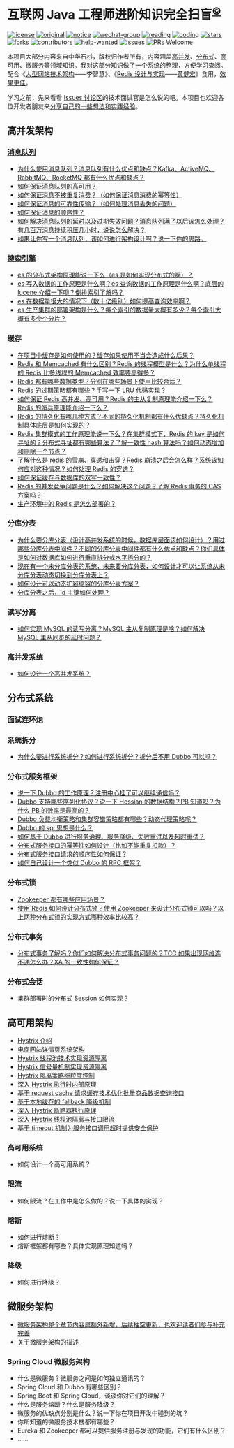 # 互联网 Java 工程师进阶知识完全扫盲<sup>[©](https://github.com/doocs/advanced-java)</sup>
[![license](https://badgen.net/badge/license/CC-BY-SA%204.0/green)](https://github.com/doocs/advanced-java/blob/master/LICENSE)
[![original](https://badgen.net/badge/original/%E4%B8%AD%E5%8D%8E%E7%9F%B3%E6%9D%89/orange)](https://github.com/doocs/advanced-java)
[![notice](https://badgen.net/badge/notice/%E7%BB%B4%E6%9D%83%E8%A1%8C%E5%8A%A8/red)](/docs/from-readers/rights-defending-movement.md)
[![wechat-group](https://badgen.net/badge/chat/%E5%BE%AE%E4%BF%A1%E4%BA%A4%E6%B5%81/138c7b)](https://github.com/doocs/advanced-java/issues/70)
[![reading](https://badgen.net/badge/books/read%20together/cyan)](https://github.com/doocs/technical-books)
[![coding](https://badgen.net/badge/leetcode/coding%20together/cyan)](https://github.com/doocs/leetcode)
[![stars](https://badgen.net/github/stars/doocs/advanced-java)](https://github.com/doocs/advanced-java/stargazers)
[![forks](https://badgen.net/github/forks/doocs/advanced-java)](https://github.com/doocs/advanced-java/network/members)
[![contributors](https://badgen.net/github/contributors/doocs/advanced-java)](https://github.com/doocs/advanced-java/tree/master/docs/from-readers#contributors)
[![help-wanted](https://badgen.net/github/label-issues/doocs/advanced-java/help%20wanted/open)](https://github.com/doocs/advanced-java/labels/help%20wanted)
[![issues](https://badgen.net/github/open-issues/doocs/advanced-java)](https://github.com/doocs/advanced-java/issues)
[![PRs Welcome](https://badgen.net/badge/PRs/welcome/green)](http://makeapullrequest.com)

本项目大部分内容来自中华石杉，版权归作者所有，内容涵盖[高并发](#高并发架构)、[分布式](#分布式系统)、[高可用](#高可用架构)、[微服务](#微服务架构)等领域知识。我对这部分知识做了一个系统的整理，方便学习查阅。配合《[大型网站技术架构](https://github.com/doocs/technical-books#architecture)——李智慧》、《[Redis 设计与实现](https://github.com/doocs/technical-books#database)——[黄健宏](https://github.com/huangz1990)》食用，[效果更佳](https://doocs.gitee.io/advanced-java/#/offer)。

学习之前，先来看看 [Issues 讨论区](https://github.com/doocs/advanced-java/issues/9#issue-394275038)的技术面试官是怎么说的吧。本项目也欢迎各位开发者朋友来[分享自己的一些想法和实践经验](/docs/from-readers/README.md)。

## 高并发架构
### [消息队列](/docs/high-concurrency/mq-interview.md)
- [为什么使用消息队列？消息队列有什么优点和缺点？Kafka、ActiveMQ、RabbitMQ、RocketMQ 都有什么优点和缺点？](/docs/high-concurrency/why-mq.md)
- [如何保证消息队列的高可用？](/docs/high-concurrency/how-to-ensure-high-availability-of-message-queues.md)
- [如何保证消息不被重复消费？（如何保证消息消费的幂等性）](/docs/high-concurrency/how-to-ensure-that-messages-are-not-repeatedly-consumed.md)
- [如何保证消息的可靠性传输？（如何处理消息丢失的问题）](/docs/high-concurrency/how-to-ensure-the-reliable-transmission-of-messages.md)
- [如何保证消息的顺序性？](/docs/high-concurrency/how-to-ensure-the-order-of-messages.md)
- [如何解决消息队列的延时以及过期失效问题？消息队列满了以后该怎么处理？有几百万消息持续积压几小时，说说怎么解决？](/docs/high-concurrency/mq-time-delay-and-expired-failure.md)
- [如果让你写一个消息队列，该如何进行架构设计啊？说一下你的思路。](/docs/high-concurrency/mq-design.md)

### [搜索引擎](/docs/high-concurrency/es-introduction.md)
- [es 的分布式架构原理能说一下么（es 是如何实现分布式的啊）？](/docs/high-concurrency/es-architecture.md)
- [es 写入数据的工作原理是什么啊？es 查询数据的工作原理是什么啊？底层的 lucene 介绍一下呗？倒排索引了解吗？](/docs/high-concurrency/es-write-query-search.md)
- [es 在数据量很大的情况下（数十亿级别）如何提高查询效率啊？](/docs/high-concurrency/es-optimizing-query-performance.md)
- [es 生产集群的部署架构是什么？每个索引的数据量大概有多少？每个索引大概有多少个分片？](/docs/high-concurrency/es-production-cluster.md)

### 缓存
- [在项目中缓存是如何使用的？缓存如果使用不当会造成什么后果？](/docs/high-concurrency/why-cache.md)
- [Redis 和 Memcached 有什么区别？Redis 的线程模型是什么？为什么单线程的 Redis 比多线程的 Memcached 效率要高得多？](/docs/high-concurrency/redis-single-thread-model.md)
- [Redis 都有哪些数据类型？分别在哪些场景下使用比较合适？](/docs/high-concurrency/redis-data-types.md)
- [Redis 的过期策略都有哪些？手写一下 LRU 代码实现？](/docs/high-concurrency/redis-expiration-policies-and-lru.md)
- [如何保证 Redis 高并发、高可用？Redis 的主从复制原理能介绍一下么？Redis 的哨兵原理能介绍一下么？](/docs/high-concurrency/how-to-ensure-high-concurrency-and-high-availability-of-redis.md)
- [Redis 的持久化有哪几种方式？不同的持久化机制都有什么优缺点？持久化机制具体底层是如何实现的？](/docs/high-concurrency/redis-persistence.md)
- [Redis 集群模式的工作原理能说一下么？在集群模式下，Redis 的 key 是如何寻址的？分布式寻址都有哪些算法？了解一致性 hash 算法吗？如何动态增加和删除一个节点？](/docs/high-concurrency/redis-cluster.md)
- [了解什么是 redis 的雪崩、穿透和击穿？Redis 崩溃之后会怎么样？系统该如何应对这种情况？如何处理 Redis 的穿透？](/docs/high-concurrency/redis-caching-avalanche-and-caching-penetration.md)
- [如何保证缓存与数据库的双写一致性？](/docs/high-concurrency/redis-consistence.md)
- [Redis 的并发竞争问题是什么？如何解决这个问题？了解 Redis 事务的 CAS 方案吗？](/docs/high-concurrency/redis-cas.md)
- [生产环境中的 Redis 是怎么部署的？](/docs/high-concurrency/redis-production-environment.md)

### 分库分表
- [为什么要分库分表（设计高并发系统的时候，数据库层面该如何设计）？用过哪些分库分表中间件？不同的分库分表中间件都有什么优点和缺点？你们具体是如何对数据库如何进行垂直拆分或水平拆分的？](/docs/high-concurrency/database-shard.md)
- [现在有一个未分库分表的系统，未来要分库分表，如何设计才可以让系统从未分库分表动态切换到分库分表上？](/docs/high-concurrency/database-shard-method.md)
- [如何设计可以动态扩容缩容的分库分表方案？](/docs/high-concurrency/database-shard-dynamic-expand.md)
- [分库分表之后，id 主键如何处理？](/docs/high-concurrency/database-shard-global-id-generate.md)

### 读写分离
- [如何实现 MySQL 的读写分离？MySQL 主从复制原理是啥？如何解决 MySQL 主从同步的延时问题？](/docs/high-concurrency/mysql-read-write-separation.md)

### 高并发系统
- [如何设计一个高并发系统？](/docs/high-concurrency/high-concurrency-design.md)

## 分布式系统
### [面试连环炮](/docs/distributed-system/distributed-system-interview.md)
### 系统拆分
- [为什么要进行系统拆分？如何进行系统拆分？拆分后不用 Dubbo 可以吗？](/docs/distributed-system/why-dubbo.md)

### 分布式服务框架
- [说一下 Dubbo 的工作原理？注册中心挂了可以继续通信吗？](/docs/distributed-system/dubbo-operating-principle.md)
- [Dubbo 支持哪些序列化协议？说一下 Hessian 的数据结构？PB 知道吗？为什么 PB 的效率是最高的？](/docs/distributed-system/dubbo-serialization-protocol.md)
- [Dubbo 负载均衡策略和集群容错策略都有哪些？动态代理策略呢？](/docs/distributed-system/dubbo-load-balancing.md)
- [Dubbo 的 spi 思想是什么？](/docs/distributed-system/dubbo-spi.md)
- [如何基于 Dubbo 进行服务治理、服务降级、失败重试以及超时重试？](/docs/distributed-system/dubbo-service-management.md)
- [分布式服务接口的幂等性如何设计（比如不能重复扣款）？](/docs/distributed-system/distributed-system-idempotency.md)
- [分布式服务接口请求的顺序性如何保证？](/docs/distributed-system/distributed-system-request-sequence.md)
- [如何自己设计一个类似 Dubbo 的 RPC 框架？](/docs/distributed-system/dubbo-rpc-design.md)

### 分布式锁
- [Zookeeper 都有哪些应用场景？](/docs/distributed-system/zookeeper-application-scenarios.md)
- [使用 Redis 如何设计分布式锁？使用 Zookeeper 来设计分布式锁可以吗？以上两种分布式锁的实现方式哪种效率比较高？](/docs/distributed-system/distributed-lock-redis-vs-zookeeper.md)

### 分布式事务
- [分布式事务了解吗？你们如何解决分布式事务问题的？TCC 如果出现网络连不通怎么办？XA 的一致性如何保证？](/docs/distributed-system/distributed-transaction.md)

### 分布式会话
- [集群部署时的分布式 Session 如何实现？](/docs/distributed-system/distributed-session.md)

## 高可用架构
- [Hystrix 介绍](/docs/high-availability/hystrix-introduction.md)
- [电商网站详情页系统架构](/docs/high-availability/e-commerce-website-detail-page-architecture.md)
- [Hystrix 线程池技术实现资源隔离](/docs/high-availability/hystrix-thread-pool-isolation.md)
- [Hystrix 信号量机制实现资源隔离](/docs/high-availability/hystrix-semphore-isolation.md)
- [Hystrix 隔离策略细粒度控制](/docs/high-availability/hystrix-execution-isolation.md)
- [深入 Hystrix 执行时内部原理](/docs/high-availability/hystrix-process.md)
- [基于 request cache 请求缓存技术优化批量商品数据查询接口](/docs/high-availability/hystrix-request-cache.md)
- [基于本地缓存的 fallback 降级机制](/docs/high-availability/hystrix-fallback.md)
- [深入 Hystrix 断路器执行原理](/docs/high-availability/hystrix-circuit-breaker.md)
- [深入 Hystrix 线程池隔离与接口限流](/docs/high-availability/hystrix-thread-pool-current-limiting.md)
- [基于 timeout 机制为服务接口调用超时提供安全保护](/docs/high-availability/hystrix-timeout.md)

### 高可用系统
- 如何设计一个高可用系统？

### 限流
- 如何限流？在工作中是怎么做的？说一下具体的实现？

### 熔断
- 如何进行熔断？
- 熔断框架都有哪些？具体实现原理知道吗？

### 降级
- 如何进行降级？

## 微服务架构
- [微服务架构整个章节内容属额外新增，后续抽空更新，也欢迎读者们参与补充完善](https://github.com/doocs/advanced-java)
- [关于微服务架构的描述](/docs/micro-services/microservices-introduction.md)

### Spring Cloud 微服务架构
- 什么是微服务？微服务之间是如何独立通讯的？
- Spring Cloud 和 Dubbo 有哪些区别？
- Spring Boot 和 Spring Cloud，谈谈你对它们的理解？
- 什么是服务熔断？什么是服务降级？
- 微服务的优缺点分别是什么？说一下你在项目开发中碰到的坑？
- 你所知道的微服务技术栈都有哪些？
- Eureka 和 Zookeeper 都可以提供服务注册与发现的功能，它们有什么区别？
- ......